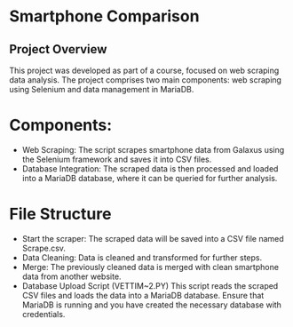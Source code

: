 # Smartphone Comparison

## Project Overview

This project was developed as part of a course, focused on web scraping data analysis. The project comprises two main components: web scraping using Selenium and data management in MariaDB.

# Components:
*  Web Scraping: The script scrapes smartphone data from Galaxus using the Selenium framework and saves it into CSV files.
*  Database Integration: The scraped data is then processed and loaded into a MariaDB database, where it can be queried for further analysis.

# File Structure

*  Start the scraper:
    The scraped data will be saved into a CSV file named Scrape.csv.
*  Data Cleaning:
    Data is cleaned and transformed for further steps.
*  Merge:
    The previously cleaned data is merged with clean smartphone data from another website.
*  Database Upload Script (VETTIM~2.PY)
    This script reads the scraped CSV files and loads the data into a MariaDB database.
    Ensure that MariaDB is running and you have created the necessary database with credentials.
  
